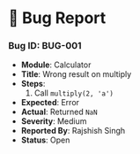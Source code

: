 # 🐞 Bug Report

### Bug ID: BUG-001
- **Module**: Calculator
- **Title**: Wrong result on multiply
- **Steps**:
  1. Call `multiply(2, 'a')`
- **Expected**: Error
- **Actual**: Returned `NaN`
- **Severity**: Medium
- **Reported By**: Rajshish Singh
- **Status**: Open
